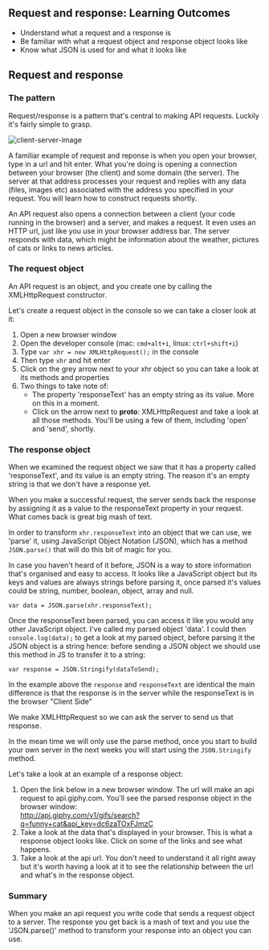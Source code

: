 ## Request and response: Learning Outcomes

* Understand what a request and a response is
* Be familiar with what a request object and response object looks like
* Know what JSON is used for and what it looks like

## Request and response

### The pattern

Request/response is a pattern that's central to making API requests. Luckily
it's fairly simple to grasp.

![client-server-image](https://developer.mozilla.org/files/4291/client-server.png)

A familiar example of request and reponse is when you open your browser, type in
a url and hit enter. What you're doing is opening a connection between your
browser (the client) and some domain (the server). The server at that address
processes your request and replies with any data (files, images etc) associated
with the address you specified in your request. You will learn how to construct
requests shortly.

An API request also opens a connection between a client (your code running in
the browser) and a server, and makes a request. It even uses an HTTP url, just
like you use in your browser address bar. The server responds with data, which
might be information about the weather, pictures of cats or links to news
articles.

### The request object

An API request is an object, and you create one by calling the XMLHttpRequest
constructor.

Let's create a request object in the console so we can take a closer look at it:

1. Open a new browser window
2. Open the developer console (mac: `cmd+alt+i`, linux: `ctrl+shift+i`)
3. Type `var xhr = new XMLHttpRequest();` in the console
4. Then type `xhr` and hit enter
5. Click on the grey arrow next to your xhr object so you can take a look at its
   methods and properties
6. Two things to take note of:
   * The property 'responseText' has an empty string as its value. More on this
     in a moment.
   * Click on the arrow next to __proto__: XMLHttpRequest and take a look at all
     those methods. You'll be using a few of them, including 'open' and 'send',
     shortly.

### The response object

When we examined the request object we saw that it has a property called
'responseText', and its value is an empty string. The reason it's an empty
string is that we don't have a response yet.

When you make a successful request, the server sends back the response by
assigning it as a value to the responseText property in your request. What comes
back is great big mash of text.

In order to transform `xhr.responseText` into an object that we can use, we
'parse' it, using JavaScript Object Notation (JSON), which has a method
`JSON.parse()` that will do this bit of magic for you.

In case you haven't heard of it before, JSON is a way to store information
that's organised and easy to access. It looks like a JavaScript object but its
keys and values are always strings before parsing it, once parsed it's values
could be string, number, boolean, object, array and null.

`var data = JSON.parse(xhr.responseText);`

Once the responseText been parsed, you can access it like you would any other
JavaScript object. I've called my parsed object 'data'. I could then
`console.log(data);` to get a look at my parsed object, before parsing it the
JSON object is a string hence: before sending a JSON object we should use this
method in JS to transfer it to a string:

`var response = JSON.Stringify(dataToSend);`

In the example above the `response` and `responseText` are identical the main
difference is that the response is in the server while the responseText is in
the browser "Client Side"

We make XMLHttpRequest so we can ask the server to send us that response.

In the mean time we will only use the parse method, once you start to build your
own server in the next weeks you will start using the `JSON.Stringify` method.

Let's take a look at an example of a response object:

1. Open the link below in a new browser window. The url will make an api request
   to api.giphy.com. You'll see the parsed response object in the browser
   window:\
   http://api.giphy.com/v1/gifs/search?q=funny+cat&api_key=dc6zaTOxFJmzC
2. Take a look at the data that's displayed in your browser. This is what a
   response object looks like. Click on some of the links and see what happens.
3. Take a look at the api url. You don't need to understand it all right away
   but it's worth having a look at it to see the relationship between the url
   and what's in the response object.

### Summary

When you make an api request you write code that sends a request object to a
server. The response you get back is a mash of text and you use the
'JSON.parse()' method to transform your response into an object you can use.
